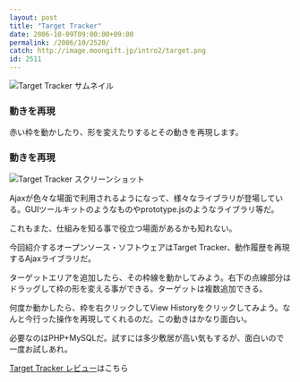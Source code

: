 ```yaml
---
layout: post
title: "Target Tracker"
date: 2006-10-09T09:00:00+09:00
permalink: /2006/10/2520/
catch: http://image.moongift.jp/intro2/target.png
id: 2511
---
```

 ![Target Tracker サムネイル](http://image.moongift.jp/intro2/target.t.png "Target Tracker サムネイル")
  

### 動きを再現
  
赤い枠を動かしたり、形を変えたりするとその動きを再現します。  
<!--more-->  

### 動きを再現
  

![Target Tracker スクリーンショット](http://image.moongift.jp/intro2/target.png "Target Tracker スクリーンショット")

  

Ajaxが色々な場面で利用されるようになって、様々なライブラリが登場している。GUIツールキットのようなものやprototype.jsのようなライブラリ等だ。

  

これもまた、仕組みを知る事で役立つ場面があるかも知れない。

  

今回紹介するオープンソース・ソフトウェアはTarget Tracker、動作履歴を再現するAjaxライブラリだ。

  

ターゲットエリアを追加したら、その枠線を動かしてみよう。右下の点線部分はドラッグして枠の形を変える事ができる。ターゲットは複数追加できる。

  

何度か動かしたら、枠を右クリックしてView Historyをクリックしてみよう。なんと今行った操作を再現してくれるのだ。この動きはかなり面白い。

  

必要なのはPHP+MySQLだ。試すには多少敷居が高い気もするが、面白いので一度お試しあれ。

  

[Target Tracker レビュー](http://oss.moongift.jp/review/i-2521.html)はこちら


